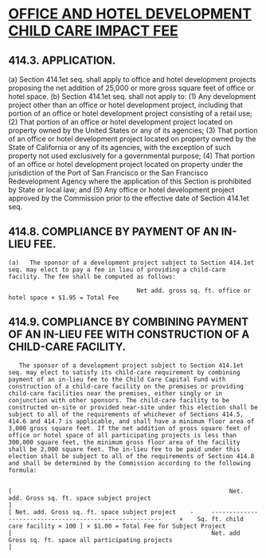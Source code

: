 # [OFFICE AND HOTEL DEVELOPMENT CHILD CARE IMPACT FEE](http://library.amlegal.com/nxt/gateway.dll/California/planning/article4developmentimpactfeesandprojectr?f=templates$fn=default.htm$3.0$vid=amlegal:sanfrancisco_ca$anc=JD_414A.4)

## 414.3.  APPLICATION.
   (a)   Section 414.1et seq. shall apply to office and hotel development projects proposing the net addition of 25,000 or more gross square feet of office or hotel space.
   (b)   Section 414.1et seq. shall not apply to:
      (1)   Any development project other than an office or hotel development project, including that portion of an office or hotel development project consisting of a retail use;
      (2)   That portion of an office or hotel development project located on property owned by the United States or any of its agencies;
      (3)   That portion of an office or hotel development project located on property owned by the State of California or any of its agencies, with the exception of such property not used exclusively for a governmental purpose;
      (4)   That portion of an office or hotel development project located on property under the jurisdiction of the Port of San Francisco or the San Francisco Redevelopment Agency where the application of this Section is prohibited by State or local law; and
      (5)   Any office or hotel development project approved by the Commission prior to the effective date of Section 414.1et seq.

## 414.8.  COMPLIANCE BY PAYMENT OF AN IN-LIEU FEE.

    (a)   The sponsor of a development project subject to Section 414.1et seq. may elect to pay a fee in lieu of providing a child-care facility. The fee shall be computed as follows:

                                        Net add. gross sq. ft. office or hotel space × $1.95 = Total Fee


## 414.9.  COMPLIANCE BY COMBINING PAYMENT OF AN IN-LIEU FEE WITH CONSTRUCTION OF A CHILD-CARE FACILITY.
       The sponsor of a development project subject to Section 414.1et seq. may elect to satisfy its child-care requirement by combining payment of an in-lieu fee to the Child Care Capital Fund with construction of a child-care facility on the premises or providing child-care facilities near the premises, either singly or in conjunction with other sponsors. The child-care facility to be constructed on-site or provided near-site under this election shall be subject to all of the requirements of whichever of Sections 414.5, 414.6 and 414.7 is applicable, and shall have a minimum floor area of 3,000 gross square feet. If the net addition of gross square feet of office or hotel space of all participating projects is less than 300,000 square feet, the minimum gross floor area of the facility shall be 2,000 square feet. The in-lieu fee to be paid under this election shall be subject to all of the requirements of Section 414.8 and shall be determined by the Commission according to the following formula:


    [                                                             Net. add. Gross sq. ft. space subject project                                                  ]
    [ Net. add. Gross sq. ft. space subject project    -     --------------------------------------------------------     ×    Sq. ft. child care facility × 100 ] × $1.00 = Total Fee for Subject Project
    [                                                        Net. add Gross sq. ft. space all participating projects                                             ]
